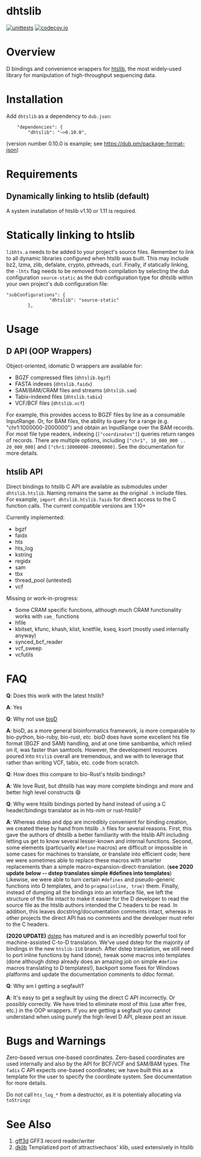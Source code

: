 dhtslib
=======

[![unittests](https://github.com/blachlylab/dhtslib/actions/workflows/unittests.yml/badge.svg)](https://github.com/blachlylab/dhtslib/actions/workflows/unittests.yml)
[![codecov.io](https://codecov.io/github/blachlylab/dhtslib/coverage.svg?branch=develop)](https://codecov.io/github/blachlylab/dhtslib?branch=develop)

# Overview

D bindings and convenience wrappers for [htslib](https://github.com/samtools/htslib),
the most widely-used library for manipulation of high-throughput sequencing data.

# Installation

Add `dhtslib` as a dependency to `dub.json`:

```
    "dependencies": {
        "dhtslib": "~>0.10.0",
```
(version number 0.10.0 is example; see https://dub.pm/package-format-json)

# Requirements

## Dynamically linking to htslib (default)
A system installation of htslib v1.10 or 1.11 is required.

# Statically linking to htslib
`libhts.a` needs to be added to your project's source files.
Remember to link to all dynamic libraries configured when htslib was built. This may
include bz2, lzma, zlib, defalate, crypto, pthreads, curl.
Finally, if statically linking, the `-lhts` flag needs to be removed from compilation
by selecting the dub configuration `source-static` as the dub configuration type for dhtslib
within your own project's dub configuration file:

```
"subConfigurations": {
                "dhtslib": "source-static"
        },
```

# Usage

## D API (OOP Wrappers)

Object-oriented, idomatic D wrappers are available for:

* BGZF compressed files (`dhtslib.bgzf`)
* FASTA indexes (`dhtslib.faidx`)
* SAM/BAM/CRAM files and streams (`dhtslib.sam`)
* Tabix-indexed files (`dhtslib.tabix`)
* VCF/BCF files (`dhtslib.vcf`)

For example, this provides access to BGZF files by line as a consumable InputRange.
Or, for BAM files, the ability to query for a range (e.g. "chr1:1000000-2000000") and obtain an InputRange over the BAM records.
For most file type readers, indexing (`["coordinates"]`) queries return ranges of records. There are multiple options, including
`["chr1", 10_000_000 .. 20_000_000]` and `["chr1:10000000-20000000]`.
See the documentation for more details.

## htslib API

Direct bindings to htslib C API are available as submodules under `dhtslib.htslib`. 
Naming remains the same as the original `.h` include files.
For example, `import dhtslib.htslib.faidx` for direct access to the C function calls.
The current compatible versions are 1.10+

Currently implemented:

* bgzf
* faidx
* hts
* hts\_log
* kstring
* regidx
* sam
* tbx
* thread\_pool (untested)
* vcf

Missing or work-in-progress:

* Some CRAM specific functions, although much CRAM functionality works with `sam_` functions
* hfile
* kbitset, kfunc, khash, klist, knetfile, kseq, ksort (mostly used internally anyway)
* synced\_bcf\_reader
* vcf\_sweep
* vcfutils


# FAQ

**Q**: Does this work with the latest htslib?

**A**:
Yes

**Q**: Why not use [bioD](https://github.com/biod/BioD)

**A**:
bioD, as a more general bioinformatics framework, is more comparable to bio-python, bio-ruby, bio-rust, etc.
bioD does have some excellent hts file format (BGZF and SAM) handling, and at one time sambamba, which relied on it, was faster than samtools.
However, the development resources poured into `htslib` overall are tremendous, and we with to leverage that rather than writing VCF, tabix, etc. code from scratch.

**Q**: How does this compare to bio-Rust's htslib bindings?

**A**: We love Rust, but dhtslib has way more complete bindings and more and better high level constructs :smile:

**Q**: Why were htslib bindings ported by hand instead of using a C header/bindings translator as in hts-nim or rust-htslib?

**A**:
Whereas dstep and dpp are incredibly convenient for binding creation, we created these by hand from htslib `.h` files for several reasons.
First, this gave the authors of dhtslib a better familiarity with the htslib API including letting us get to know several lesser-known and internal functions.
Second, some elements (particuarlly `#define` macros) are difficult or impossible in some cases for machines to translate, or translate into efficient code; here we were sometimes able to replace these macros with smarter replacements than a simple macro-expansion-direct-translation. (**see 2020 update below -- dstep translates simple #defines into templates**)
Likewise, we were able to turn certain `#defines` and pseudo-generic functions into D templates, and to `pragma(inline, true)` them.
Finally, instead of dumping all the bindings into an interface file, we left the structure of the file intact to make it easier for the D developer to read the source file as the htslib authors intended the C headers to be read. In addition, this leaves docstring/documentation comments intact, whereas in other projects the direct API has no comments and the developer must refer to the C headers.

**(2020 UPDATE)** [dstep](https://github.com/jacob-carlborg/dstep) has matured and is an incredibly powerful tool for machine-assisted C-to-D translation. We've used dstep for the majority of bindings in the new `htslib-110` branch. After dstep translation, we still need to port inline functions by hand (done), tweak some macros into templates (done although dstep already does an amazing job on simple `#define` macros translating to D templates!), backport some fixes for Windows platforms and update the documentation comments to ddoc format.


**Q**: Why am I getting a segfault?

**A**:
It's easy to get a segfault by using the direct C API incorrectly. Or possibly correctly. We have tried to eliminate most of this (use after free, etc.) in the OOP wrappers. If you are getting a segfault you cannot understand when using purely the high-level D API, please post an issue.


# Bugs and Warnings

Zero-based versus one-based coordinates. Zero-based coordinates are used internally and also by the API for BCF/VCF and SAM/BAM types.
The `fadix` C API expects one-based coordinates; we have built this as a template for the user to specify the coordinate system.
See documentation for more details.

Do not call `hts_log_*` from a destructor, as it is potentialy allocating via `toStringz`


# See Also

1. [gff3d](https://github.com/blachlylab/gff3d) GFF3 record reader/writer
2. [dklib](https://github.com/blachlylab/dklib) Templatized port of attractivechaos' klib, used extensively in htslib
